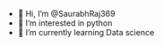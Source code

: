 - 👋 Hi, I’m @SaurabhRaj369
- 👀 I’m interested in python
- 🌱 I’m currently learning Data science


<!---
SaurabhRaj369/SaurabhRaj369 is a ✨ special ✨ repository because its `README.md` (this file) appears on your GitHub profile.
You can click the Preview link to take a look at your changes.
--->
